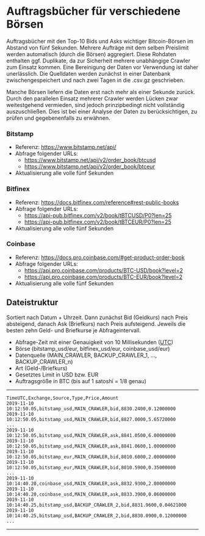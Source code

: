 # Auftragsbücher für verschiedene Börsen

Auftragsbücher mit den Top-10 Bids und Asks wichtiger Bitcoin-Börsen im Abstand von fünf Sekunden.
Mehrere Aufträge mit dem selben Preislimit werden automatisch (durch die Börsen) aggregiert.
Diese Rohdaten enthalten ggf. Duplikate, da zur Sicherheit mehrere unabhängige Crawler zum Einsatz kommen.
Eine Bereinigung der Daten vor Verwendung ist daher unerlässlich.
Die Quelldaten werden zunächst in einer Datenbank zwischengespeichert und nach zwei Tagen
in die .csv.gz geschrieben.

Manche Börsen liefern die Daten erst nach mehr als einer Sekunde zurück.
Durch den parallelen Einsatz mehrerer Crawler werden Lücken zwar weitestgehend vermieden,
sind jedoch prinzipbedingt nicht vollständig auszuschließen. Dies ist bei einer
Analyse der Daten zu berücksichtigen, zu prüfen und gegebenenfalls zu erwähnen.

### Bitstamp
- Referenz: https://www.bitstamp.net/api/
- Abfrage folgender URLs:
    - https://www.bitstamp.net/api/v2/order_book/btcusd
    - https://www.bitstamp.net/api/v2/order_book/btceur
- Aktualisierung alle volle fünf Sekunden

### Bitfinex
- Referenz: https://docs.bitfinex.com/reference#rest-public-books
- Abfrage folgender URLs:
    - https://api-pub.bitfinex.com/v2/book/tBTCUSD/P0?len=25
    - https://api-pub.bitfinex.com/v2/book/tBTCEUR/P0?len=25
- Aktualisierung alle volle fünf Sekunden

### Coinbase
- Referenz: https://docs.pro.coinbase.com/#get-product-order-book
- Abfrage folgender URLs:
    - https://api.pro.coinbase.com/products/BTC-USD/book?level=2
    - https://api.pro.coinbase.com/products/BTC-EUR/book?level=2
- Aktualisierung alle volle fünf Sekunden


## Dateistruktur
Sortiert nach Datum + Uhrzeit.
Dann zunächst Bid (Geldkurs) nach Preis absteigend, danach Ask (Briefkurs) nach Preis aufsteigend.
Jeweils die besten zehn Geld- und Briefkurse je Abfrageintervall.

- Abfrage-Zeit mit einer Genauigkeit von 10 Millisekunden ([UTC](https://de.wikipedia.org/wiki/Koordinierte_Weltzeit))
- Börse (bitstamp_usd/eur, bitfinex_usd/eur, coinbase_usd/eur)
- Datenquelle (MAIN_CRAWLER, BACKUP_CRAWLER_1, ..., BACKUP_CRAWLER_n)
- Art (Geld-/Briefkurs)
- Gesetztes Limit in USD bzw. EUR
- Auftragsgröße in BTC (bis auf 1 satoshi = 1/8 genau)

---
    TimeUTC,Exchange,Source,Type,Price,Amount
    2019-11-10 10:12:50.05,bitstamp_usd,MAIN_CRAWLER,bid,8830.2400,0.12000000
    2019-11-10 10:12:50.05,bitstamp_usd,MAIN_CRAWLER,bid,8827.0000,5.65720000
    ...
    2019-11-10 10:12:50.05,bitstamp_usd,MAIN_CRAWLER,ask,8841.0500,6.00000000
    2019-11-10 10:12:50.05,bitstamp_usd,MAIN_CRAWLER,ask,8841.0600,1.00000000
    2019-11-10 10:12:50.05,bitstamp_eur,MAIN_CRAWLER,bid,8010.6000,2.00000000
    2019-11-10 10:12:50.05,bitstamp_eur,MAIN_CRAWLER,bid,8010.5900,0.35000000
    ...
    2019-11-10 10:14:40.20,coinbase_usd,MAIN_CRAWLER,ask,8832.9300,2.00000000
    2019-11-10 10:14:40.20,coinbase_usd,MAIN_CRAWLER,ask,8833.3900,0.06000000
    2019-11-10 10:14:40.25,bitstamp_usd,BACKUP_CRAWLER_2,bid,8831.9600,0.04621000
    2019-11-10 10:14:40.25,bitstamp_usd,BACKUP_CRAWLER_2,bid,8830.0900,0.12000000
    ...
---
